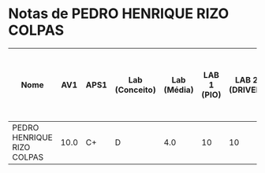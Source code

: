 # Notas de PEDRO HENRIQUE RIZO COLPAS

| Nome | AV1 | APS1 | Lab (Conceito) | Lab (Média) | LAB 1 (PIO) | LAB 2 (DRIVER) | LAB 3 (PIO IRQ) | LAB 4 (RTOS) | LAB 5 (RTOS - HC-SR04) | LAB 6 (RTOS - IMU) | LAB 7 (RTOS - LCD-LVGL) | LAB 8 (TC - RTC - RTT) | LAB 9 (RTOS - MUTEX) | LAB 10 (WIFI) |
| --- | --- | --- | --- | --- | --- | --- | --- | --- | --- | --- | --- | --- | --- | --- |
| PEDRO HENRIQUE RIZO COLPAS | 10.0 | C+ | D | 4.0 | 10 | 10 | 5 | 5 | 5 | - | - | - | - | - |
